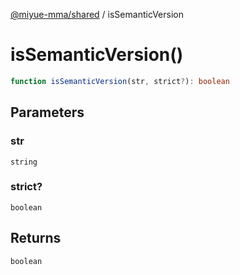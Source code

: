 [@miyue-mma/shared](../index.md) / isSemanticVersion

# isSemanticVersion()

```ts
function isSemanticVersion(str, strict?): boolean
```

## Parameters

### str

`string`

### strict?

`boolean`

## Returns

`boolean`
